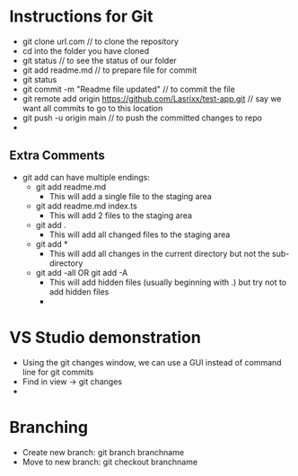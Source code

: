 # Instructions for Git

* git clone url.com // to clone the repository
* cd into the folder you have cloned
* git status // to see the status of our folder
* git add readme.md // to prepare file for commit
* git status
* git commit -m "Readme file updated" // to commit the file
* git remote add origin https://github.com/Lasrixx/test-app.git // say we want all commits to go to this location
* git push -u origin main // to push the committed changes to repo
* 
## Extra Comments
* git add can have multiple endings:
	* git add readme.md
		* This will add a single file to the staging area
	* git add readme.md index.ts
		* This will add 2 files to the staging area
	* git add .
		* This will add all changed files to the staging area
	* git add *
		* This will add all changes in the current directory but not the sub-directory
	* git add -all OR git add -A
		* This will add hidden files (usually beginning with .) but try not to add hidden files
		* 

# VS Studio demonstration
* Using the git changes window, we can use a GUI instead of command line for git commits
* Find in view -> git changes
* 

# Branching
* Create new branch: git branch branchname
* Move to new branch: git checkout branchname